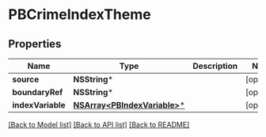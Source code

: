 # PBCrimeIndexTheme

## Properties
Name | Type | Description | Notes
------------ | ------------- | ------------- | -------------
**source** | **NSString*** |  | [optional] 
**boundaryRef** | **NSString*** |  | [optional] 
**indexVariable** | [**NSArray&lt;PBIndexVariable&gt;***](PBIndexVariable.md) |  | [optional] 

[[Back to Model list]](../README.md#documentation-for-models) [[Back to API list]](../README.md#documentation-for-api-endpoints) [[Back to README]](../README.md)


